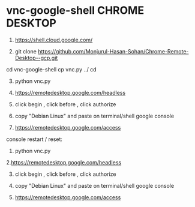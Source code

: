 # vnc-google-shell CHROME DESKTOP

  1. https://shell.cloud.google.com/
 

  2. git clone https://github.com/Monjurul-Hasan-Sohan/Chrome-Remote-Desktop--gcp.git
     
cd vnc-google-shell
cp vnc.py ../
cd

  3. python vnc.py

  4. https://remotedesktop.google.com/headless

  5. click begin , click before , click authorize
 
  6. copy "Debian Linux" and paste on terminal/shell google console

  7. https://remotedesktop.google.com/access




console restart / reset:
  1. python vnc.py

  2.https://remotedesktop.google.com/headless 
  
  3. click begin , click before , click authorize

  4. copy "Debian Linux" and paste on terminal/shell google console

  5. https://remotedesktop.google.com/access

